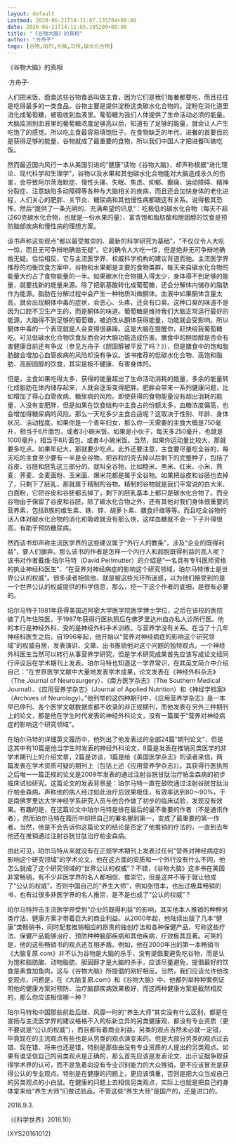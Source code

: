 ```yaml
---
layout: default
Lastmod: 2020-06-21T14:11:07.135784+00:00
date: 2020-06-21T14:11:05.195209+00:00
title: "《谷物大脑》的真相"
author: "方舟子"
tags: [谷物,珀尔,大脑,马特,碳水化合物]
---
```


《谷物大脑》的真相

·方舟子·

人们把米饭、面食这些谷物食品叫做主食，因为它们是我们每餐都要吃，而且往往是吃得最多的一类食品。谷物主要是提供淀粉这类碳水化合物的。淀粉在消化道里消化成葡萄糖，被吸收到血液里。葡萄糖为我们人体提供了生命活动必须的能量。大脑监测到血液里的葡萄糖浓度足够高以后，知道有了足够的能量，就会让人产生吃饱了的感觉。所以吃主食最容易填饱肚子。在食物缺乏的年代，进餐的首要目的是获得足够的能量，谷物就成了最重要的食物，所以我们中国人才把进餐叫做吃饭。

然而最近国内风行一本从美国引进的“健康”读物《谷物大脑》，却声称根据“进化理论、现代科学和生理学”，谷物以及水果和其他碳水化合物能对大脑造成永久的伤害，会导致阿尔茨海默症、慢性头痛、失眠、焦虑、抑郁、癫痫、运动障碍、精神分裂症、注意缺陷多动障碍等各种与大脑相关的疾病，而且还会加快身体的老化进程，人们关心的肥胖、关节炎、糖尿病和其他慢性病都跟这有关系。说得极其恐怖，然后“提供了一条光明的、充满希望的讯息”：吃极低的碳水化合物（每天不超过60克碳水化合物，也就是一份水果的量）、富含饱和脂肪酸和胆固醇的饮食是预防脑部疾病和慢性病的理想方案。

该书声称这些观点“都以最受推崇的、最新的科学研究为基础”，“不仅仅令人大吃一惊，而且无可争辩地确凿无疑”。它的确令人大吃一惊，但是绝非无可争辩地确凿无疑。恰恰相反，它与主流医学界、权威科学机构的建议背道而驰。主流医学界推荐的均衡饮食方案中，谷物和水果都是主要的食物类群，每天来自碳水化合物的能量大约占了食物能量的一半。如果碳水化合物摄入得太少，身体得不到足够的能量，就要找新的能量来源。除了把氨基酸转化成葡萄糖，还会分解体内储存的脂肪作为能源。脂肪在分解过程中会产生一种物质叫做酮体。血液中如果酮体含量太高，就会出现酮体中毒的症状，会恶心、头疼，还会有口臭。这种口臭的味道不是因为口腔不卫生产生的，而是酮体的味道。葡萄糖是维持我们大脑正常运行最好的能源，大脑得不到足够的葡萄糖，被迫改从酮体获得能量，功能就会受影响。所以酮体中毒的一个表现就是人会变得很暴躁。这是大脑在提醒你，赶快给我葡萄糖吃。可见低碳水化合物饮食反而会对大脑功能造成伤害。膳食中的胆固醇是否会有害健康目前还有争议（参见方舟子《胆固醇被平反了吗？》），但是膳食中的饱和脂肪酸会增加心血管疾病的风险却没有争议。该书推荐的低碳水化合物、高饱和脂肪、高胆固醇的饮食，其实是极不健康、有害身体的。

但是，主食如果吃得太多，获得的能量超出了生命活动消耗的能量，多余的能量转化成脂肪在体内储存起来，人就会逐渐变得肥胖。肥胖会带来一系列健康问题，比如增加了得心血管疾病、糖尿病的风险。即使获得的食物能量没有超出消耗的能量，人没有变肥胖，但是如果在饮食结构中主食占的份额太多，血糖浓度偏高，也会增加得糖尿病的风险。那么一天吃多少主食合适呢？这取决于性别、年龄、身体状况、活动程度。如果你是一个青年妇女，那么你一天需要的主食大概是750毫升，相当于6片面包，或者3小碗米饭。如果是小伙子，每天多250毫升，也就是1000毫升，相当于8片面包，或者4小碗米饭。当然，如果你运动量比较大，那就要多吃点。如果年纪大，那就要少吃点。此外还要注意，主食要尽量吃全谷的，每天吃的主食至少要有一半是全谷物。把谷粒的壳去掉以后剩下的完整种子，包括了谷皮、谷胚和胚乳这三部分的，就叫全谷物，比如糙米、黑米、红米、小米、燕麦、荞麦、全麦面粉、玉米面、爆米花都是属于全谷物。如果把谷皮和谷胚也去掉了，只剩下了胚乳，那就属于精制的谷物。精制的谷物就是我们平常说的白大米、白面粉，它把谷皮和谷胚都去掉了，剩下的胚乳基本上都只是碳水化合物了。而全谷物由于保留了谷皮和谷胚，除了碳水化合物之外，还有其他对我们身体很重要的营养素，包括B族的维生素、铁、锌、胡萝卜素、膳食纤维等等。而且吃全谷物的话人体对碳水化合物的消化和吸收就没有那么快，这样血糖就不会一下子升得很高，有助于预防糖尿病。

然而该书却声称主流医学界的这些建议属于“外行人的教条”，涉及“企业的既得利益”，要人们摒弃。那么该书的作者是怎样一个内行人和超脱既得利益的高人呢？该书对作者戴维·珀尔马特（David Perlmutter）的介绍是“一名具有专科医师资格的执业神经科医生”、“在营养对神经病症的影响这个研究领域，珀尔马特博士是世界公认的权威”。很多读者相信他，就是被这些光环所迷惑，以为他们接受到的是一个世界公认的权威提供的科学信息，那么，挖一下这个作者的底细，是很有必要的。

珀尔马特于1981年获得美国迈阿密大学医学院医学博士学位，之后在该校的医院做了几年住院医，于1987年获得行医执照后在佛罗里达州自办私人诊所行医。他的本行是神经外科，受的是神经外科手术训练，与营养学没有关系。在当了十几年神经科医生之后，自1996年起，他开始以“营养对神经病症的影响这个研究领域”的权威自居，发表演讲、文章、出书推销他对这个问题的独特观点。一个神经外科医生当然可以转行从事营养学研究，但是学术研究成果首先应该写成论文经同行评议后在学术期刊上发表。珀尔马特也知道这一学界常识，在其英文简介中介绍自己：“在世界医学文献中大量地发表学术成果，论文发表在《神经外科杂志》（The Journal of Neurosurgery）、《南方医学杂志》（The Southern Medical Journal）、《应用营养学杂志》（Journal of Applied Nutrition）和《神经学档案》（Archives of Neurology）。”他列举的这四种期刊中，《应用营养学杂志》是一本早已停刊、各个医学文献数据库都不收录的非正规期刊，而他发表在另外三种期刊上的论文，都是他在学生时代发表的神经外科论文，没有一篇属于“营养对神经病症的影响这个研究领域”。

在珀尔马特的详细英文履历中，他列出了他发表过的全部24篇“期刊论文”，但是这其中有10篇是他当学生时发表的神经外科论文，8篇是发表在推销另类医学的非学术期刊上的介绍文章，2篇是访谈，1篇是给《美国医学杂志》的读者来信，两篇发表在学术资质可疑的期刊上（包括上述《应用营养学杂志》）。其获得行医执照之后唯一一篇正规的论文是2009年发表的通过注射谷胱甘肽治疗帕金森病的初步临床试验研究。这篇论文的发表背景是：珀尔马特一直在鼓吹通过注射谷胱甘肽治疗帕金森病，声称他的病人经过如此治疗后效果极佳，有效率达到80～90%，于是南佛罗里达大学神经学系研究人员与他合作做了初步的临床试验，发现没有效果。有趣的是，在这篇论文中珀尔马特是排在最后的最不重要的作者（不是通讯作者），然而珀尔马特在履历中却把自己的署名挪到第一，变成了最重要的第一作者。当然，他是不会告诉你这篇论文的结论是否定了他推销的疗法的，一直到去年他还在推销通过注射谷胱甘肽治疗帕金森病。

由此可见，珀尔马特从来就没有在正规学术期刊上发表过任何“营养对神经病症的影响这个研究领域”的学术论文，他在这方面的资质和一个外行没有什么不同，他怎么就成了这个研究领域的“世界公认的权威”？不错，《谷物大脑》这本书在美国非常畅销，有不少非医学界的名人都相信、推崇它，但是这并不等于就让他成了“公认的权威”，否则中国自己的“养生大师”，例如张悟本，也出过极其畅销的书，也有过很多非医学界的名人推崇，是不是也成了“公认的权威”？

珀尔马特抨击主流医学界受到“企业的既得利益”的影响，其实他本人推销的种种另类疗法、健康方案才带着巨大的商业利益。从2000年起，他陆续出版了几本“健康”类畅销书，同时配套推销相应的昂贵的独创疗法和各种保健产品，号称这些疗法、保健产品能够治疗、预防种种脑部疾病和其他疾病，疗效极其显著。可笑的是，他的这些畅销书的观点还互相矛盾。例如，他在2000年出的第一本畅销书《大脑复原.com》并不认为谷物是大脑的杀手，没有提倡要避免吃谷物，而是认为饱和脂肪酸、动物脂肪、胆固醇才是大脑的杀手，应该尽量避免，提倡最好的饮食是素食加鱼肉，这与《谷物大脑》所提倡的刚好相反。当然，我们应该允许他改变观点，问题是，在《大脑复原.com》和《谷物大脑》中，他都列举种种案例证明他的健康方案对预防、治疗脑部疾病效果极好，而这两种健康方案是截然相反的，那么你应该相信哪一种？

珀尔马特和中国那些前赴后继、风靡一时的“养生大师”其实没有什么区别，都是在宣扬与主流医学界的建议格格不入的标新立异的另类健康观，都没有专业资质（更不要说是“公认的权威”），而且都有着商业利益。另类的观点当然未必就一定错，毕竟现在的主流观点有些也是从另类的观点演变来的。但是大部分另类的观点过去错、现在错、将来也还是错，特别是那些由没有专业资质的人提出的另类观点。如果有谁坚信自己的另类观点是正确的，那么首先应该是发表论文、出示证据争取获得学术界的认可，而不是急着向没有专业识别能力的大众推销，更不应该冒充是获得公认的专业观点。特别是在健康的问题上，更应该慎重，否则是把大众当成自己的另类观点的小白鼠。在健康的问题上去相信另类观点，实际上也就是把自己的身体拿来给“养生大师”们做试验品，不管这些“养生大师”是国产的，还是进口的。

2016.9.3.

（《科学世界》2016.10）

(XYS20161012)

